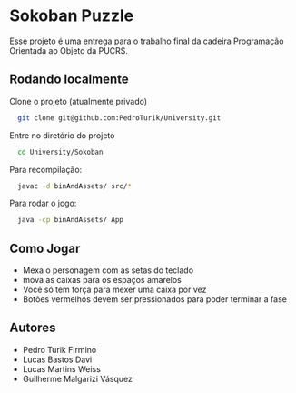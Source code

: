 
# Sokoban Puzzle

Esse projeto é uma entrega para o trabalho final da cadeira Programação Orientada ao Objeto da PUCRS.




## Rodando localmente

Clone o projeto (atualmente privado)

```bash
  git clone git@github.com:PedroTurik/University.git
```

Entre no diretório do projeto

```bash
  cd University/Sokoban
```


Para recompilação:

```bash
  javac -d binAndAssets/ src/*
```

Para rodar o jogo:

```bash
  java -cp binAndAssets/ App
```


## Como Jogar

- Mexa o personagem com as setas do teclado
- mova as caixas para os espaços amarelos
- Você só tem força para mexer uma caixa por vez
- Botões vermelhos devem ser pressionados para poder terminar a fase


## Autores

- Pedro Turik Firmino
- Lucas Bastos Davi
- Lucas Martins Weiss
- Guilherme Malgarizi Vásquez

